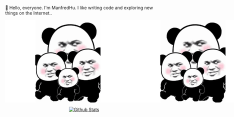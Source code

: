 👏 Hello, everyone. I'm ManfredHu. I like writing code and exploring new things on the Internet..

<p align="center" style="display: flex">
  <img src="./laugh.gif" alt="laugh gif">
  <img src="./laugh.gif" alt="laugh gif">
</p>


<p align="center">
  <a href="https://github.com/anuraghazra/github-readme-stats"><img src="https://github-readme-stats.vercel.app/api?username=manfredhu" alt="Github Stats"></a>
</p>


